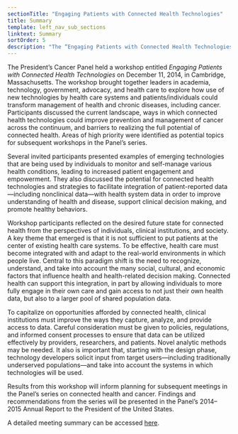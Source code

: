 ```yaml
---
sectionTitle: "Engaging Patients with Connected Health Technologies"
title: Summary
template: left_nav_sub_sections
linktext: Summary
sortOrder: 5
description: "The “Engaging Patients with Connected Health Technologies” workshop focused on the exploration of new technologies by health care systems and patients/individuals and the transformation of cancer and chronic disease management."
---
```


The President’s Cancer Panel held a workshop entitled <em>Engaging Patients with Connected Health Technologies</em> on December 11, 2014, in Cambridge, Massachusetts. The workshop brought together leaders in academia, technology, government, advocacy, and health care to explore how use of new technologies by health care systems and patients/individuals could transform management of health and chronic diseases, including cancer. Participants discussed the current landscape, ways in which connected health technologies could improve prevention and management of cancer across the continuum, and barriers to realizing the full potential of connected health. Areas of high priority were identified as potential topics for subsequent workshops in the Panel’s series.

Several invited participants presented examples of emerging technologies that are being used by individuals to monitor and self-manage various health conditions, leading to increased patient engagement and empowerment. They also discussed the potential for connected health technologies and strategies to facilitate integration of patient-reported data—including nonclinical data—with health system data in order to improve understanding of health and disease, support clinical decision making, and promote healthy behaviors.

Workshop participants reflected on the desired future state for connected health from the perspectives of individuals, clinical institutions, and society. A key theme that emerged is that it is not sufficient to put patients at the center of existing health care systems. To be effective, health care must become integrated with and adapt to the real-world environments in which people live. Central to this paradigm shift is the need to recognize, understand, and take into account the many social, cultural, and economic factors that influence health and health-related decision making. Connected health can support this integration, in part by allowing individuals to more fully engage in their own care and gain access to not just their own health data, but also to a larger pool of shared population data.

To capitalize on opportunities afforded by connected health, clinical institutions must improve the ways they capture, analyze, and provide access to data. Careful consideration must be given to policies, regulations, and informed consent processes to ensure that data can be utilized effectively by providers, researchers, and patients. Novel analytic methods may be needed. It also is important that, starting with the design phase, technology developers solicit input from target users—including traditionally underserved populations—and take into account the systems in which technologies will be used.

Results from this workshop will inform planning for subsequent meetings in the Panel’s series on connected health and cancer. Findings and recommendations from the series will be presented in the Panel’s 2014–2015 Annual Report to the President of the United States.

A detailed meeting summary can be accessed <a class="pdf-icon" href="https://deainfo.nci.nih.gov/advisory/pcp/pcp1214/summary.pdf">here</a>.
